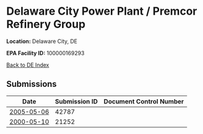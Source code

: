 # Delaware City Power Plant / Premcor Refinery Group

**Location:** Delaware City, DE

**EPA Facility ID:** 100000169293

[Back to DE Index](../../index.md)

## Submissions

| Date | Submission ID | Document Control Number |
|------|--------------|-------------------------|
| [2005-05-06](submissions/42787.md) | 42787 |  |
| [2000-05-10](submissions/21252.md) | 21252 |  |
